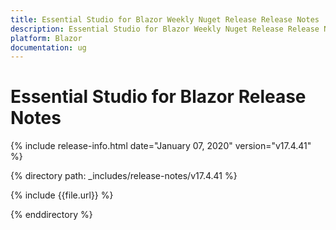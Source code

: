 ```yaml
---
title: Essential Studio for Blazor Weekly Nuget Release Release Notes  
description: Essential Studio for Blazor Weekly Nuget Release Release Notes  
platform: Blazor
documentation: ug
---
```


# Essential Studio for Blazor  Release Notes  

{% include release-info.html date="January 07, 2020"  version="v17.4.41" %} 

{% directory path: _includes/release-notes/v17.4.41 %}

{% include {{file.url}} %}

{% enddirectory %}

